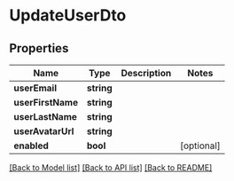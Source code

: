 # UpdateUserDto

## Properties
Name | Type | Description | Notes
------------ | ------------- | ------------- | -------------
**userEmail** | **string** |  | 
**userFirstName** | **string** |  | 
**userLastName** | **string** |  | 
**userAvatarUrl** | **string** |  | 
**enabled** | **bool** |  | [optional] 

[[Back to Model list]](../README.md#documentation-for-models) [[Back to API list]](../README.md#documentation-for-api-endpoints) [[Back to README]](../README.md)


